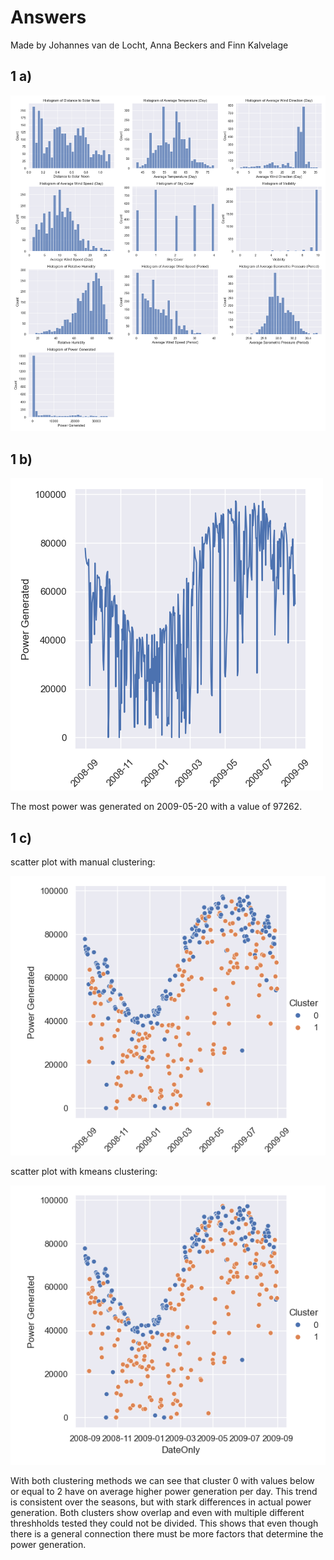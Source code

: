 # Answers

Made by Johannes van de Locht, Anna Beckers and Finn Kalvelage

## 1 a)

![Histograms](histograms.png)

## 1 b)

![Power Generation](power.png)

The most power was generated on 2009-05-20 with a value of 97262.

## 1 c)

scatter plot with manual clustering:

![Manual](sky_cover_manual.png)

scatter plot with kmeans clustering:

![kmeans](sky_cover.png)

With both clustering methods we can see that cluster 0 with values below or equal to 2 have on average higher power generation per day. This trend is consistent over the seasons, but with stark differences in actual power generation. Both clusters show overlap and even with multiple different threshholds tested they could not be divided. This shows that even though there is a general connection there must be more factors that determine the power generation.

